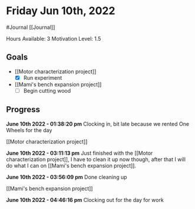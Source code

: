 # Friday Jun 10th, 2022
#Journal [[Journal]]

Hours Available: 3
Motivation Level: 1.5

## Goals
- [[Motor characterization project]]
	- [x] Run experiment
- [[Mami's bench expansion project]]
	- [ ] Begin cutting wood

## Progress
**June 10th 2022 - 01:38:20 pm** 
Clocking in, bit late because we rented One Wheels for the day

[[Motor characterization project]]

**June 10th 2022 - 03:11:13 pm** 
Just finished with the [[Motor characterization project]], I have to clean it up now though, after that I will do what I can on [[Mami's bench expansion project]].

**June 10th 2022 - 03:56:09 pm** 
Done cleaning up

[[Mami's bench expansion project]]

**June 10th 2022 - 04:46:16 pm** 
Clocking out for the day for work